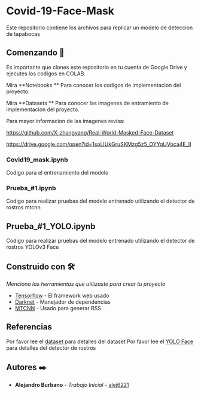 # Covid-19-Face-Mask

Este repositorio contiene los archivos para replicar un modelo de deteccion de tapabocas 

## Comenzando 🚀
Es importante que clones este repositorio en tu cuenta de Google Drive y ejecutes los codigos en COLAB.

Mira **Notebooks **  Para conocer los codigos de implementacion del proyecto.

Mira **Datasets **  Para conocer las imagenes de entramiento  de implementacion del proyecto.

Para mayor informacion de las imagenes revisa:

https://github.com/X-zhangyang/Real-World-Masked-Face-Dataset

https://drive.google.com/open?id=1soLIUkGruSKMzg5z5_OYYqUVoca4E_lI
 
### Covid19_mask.ipynb

Codigo para el entrenamiento del modelo 

### Prueba_#1.ipynb

Codigo para realizar pruebas del modelo entrenado  utilizando el detector de rostros mtcnn 


## Prueba_#1_YOLO.ipynb

Codigo para realizar pruebas del modelo entrenado  utilizando el detector de rostros YOLOv3 Face



## Construido con 🛠️

_Menciona las herramientas que utilizaste para crear tu proyecto_

* [Tensorflow](https://www.tensorflow.org/) - El framework web usado
* [Darknet](https://github.com/pjreddie/darknet) - Manejador de dependencias
* [MTCNN](https://pypi.org/project/torch-mtcnn/) - Usado para generar RSS

## Referencias

Por favor lee el [dataset](https://github.com/X-zhangyang/Real-World-Masked-Face-Dataset) para detalles del dataset
Por favor lee el [YOLO Face](https://mspritu.github.io/research/YOLOv3-Face) para detalles del detector de rostros 


## Autores ✒️

* **Alejandro Burbano** - *Trabajo Inicial* - [alej6221](https://github.com/alej6221)

